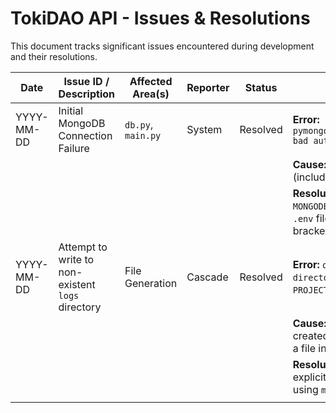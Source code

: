 # TokiDAO API - Issues & Resolutions

This document tracks significant issues encountered during development and their resolutions.

| Date       | Issue ID / Description                                  | Affected Area(s) | Reporter | Status      | Resolution / Notes                                                                                                |
|------------|---------------------------------------------------------|------------------|----------|-------------|-------------------------------------------------------------------------------------------------------------------|
| YYYY-MM-DD | Initial MongoDB Connection Failure                      | `db.py`, `main.py` | System   | Resolved    | **Error:** `pymongo.errors.OperationFailure: bad auth : authentication failed`                                    |
|            |                                                         |                  |          |             | **Cause:** Incorrect password in `.env` (included `<` and `>`).                                                   |
|            |                                                         |                  |          |             | **Resolution:** Corrected the `MONGODB_URI` password string in the `.env` file by removing the angle brackets. |
| YYYY-MM-DD | Attempt to write to non-existent `logs` directory     | File Generation  | Cascade  | Resolved    | **Error:** `open ... no such file or directory` when trying to create `PROJECT.md`.                             |
|            |                                                         |                  |          |             | **Cause:** `logs` directory was not created before attempting to write a file into it.                            |
|            |                                                         |                  |          |             | **Resolution:** Added a step to explicitly create the `logs` directory using `mkdir -p` before writing files. |
|            |                                                         |                  |          |             |                                                                                                                   |
